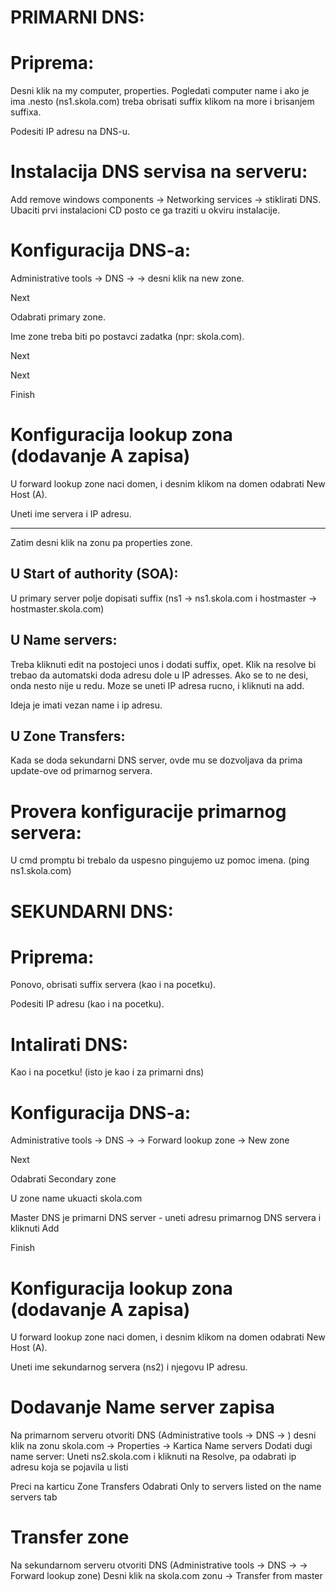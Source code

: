 PRIMARNI DNS:
=============

Priprema:
=========
Desni klik na my computer, properties. Pogledati computer name i ako je ima <ime servera>.nesto (ns1.skola.com) treba obrisati suffix klikom na more i brisanjem suffixa.

Podesiti IP adresu na DNS-u.

Instalacija DNS servisa na serveru:
===================================
Add remove windows components -> Networking services -> stiklirati DNS. Ubaciti prvi instalacioni CD posto ce ga traziti u okviru instalacije.

Konfiguracija DNS-a:
====================
Administrative tools -> DNS -> <ime servera u listi> -> desni klik na new zone.

Next

Odabrati primary zone.

Ime zone treba biti po postavci zadatka (npr: skola.com).

Next

Next

Finish

Konfiguracija lookup zona (dodavanje A zapisa)
==============================================
U forward lookup zone naci domen, i desnim klikom na domen odabrati New Host (A).

Uneti ime servera i IP adresu.

---

Zatim desni klik na zonu pa properties zone.

U Start of authority (SOA):
---------------------------
U primary server polje dopisati suffix (ns1 -> ns1.skola.com i hostmaster -> hostmaster.skola.com)

U Name servers:
---------------
Treba kliknuti edit na postojeci unos i dodati suffix, opet. Klik na resolve bi trebao da automatski doda adresu dole u IP adresses.
Ako se to ne desi, onda nesto nije u redu. Moze se uneti IP adresa rucno, i kliknuti na add.

Ideja je imati vezan name i ip adresu.

U Zone Transfers:
-----------------
Kada se doda sekundarni DNS server, ovde mu se dozvoljava da prima update-ove od primarnog servera.

Provera konfiguracije primarnog servera:
========================================
U cmd promptu bi trebalo da uspesno pingujemo uz pomoc imena. (ping ns1.skola.com)



SEKUNDARNI DNS:
===============

Priprema:
=========
Ponovo, obrisati suffix servera (kao i na pocetku).

Podesiti IP adresu (kao i na pocetku).

Intalirati DNS:
===============
Kao i na pocetku! (isto je kao i za primarni dns)

Konfiguracija DNS-a:
====================
Administrative tools -> DNS -> <ime servera u listi> -> Forward lookup zone -> New zone

Next

Odabrati Secondary zone

U zone name ukuacti skola.com

Master DNS je primarni DNS server - uneti adresu primarnog DNS servera i kliknuti Add

Finish


Konfiguracija lookup zona (dodavanje A zapisa)
==============================================
U forward lookup zone naci domen, i desnim klikom na domen odabrati New Host (A).

Uneti ime sekundarnog servera (ns2) i njegovu IP adresu.

Dodavanje Name server zapisa
===========================
Na primarnom serveru otvoriti DNS (Administrative tools -> DNS -> <ime servera u listi>) desni klik na zonu skola.com -> Properties -> Kartica Name servers
Dodati dugi name server:
Uneti ns2.skola.com i kliknuti na Resolve, pa odabrati ip adresu koja se pojavila u listi

Preci na karticu Zone Transfers
Odabrati Only to servers listed on the name servers tab

Transfer zone
===============
Na sekundarnom serveru otvoriti DNS (Administrative tools -> DNS -> <ime servera u listi> -> Forward lookup zone)
Desni klik na skola.com zonu -> Transfer from master